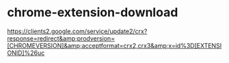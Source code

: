 # chrome-extension-download
https://clients2.google.com/service/update2/crx?response=redirect&amp;prodversion=[CHROMEVERSION]&amp;acceptformat=crx2,crx3&amp;x=id%3D[EXTENSIONID]%26uc
